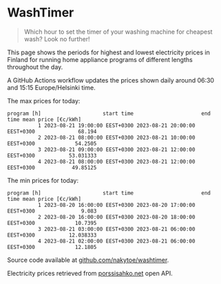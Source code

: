 
# WashTimer

> Which hour to set the timer of your washing machine for cheapest wash? Look no further!

This page shows the periods for highest and lowest electricity prices in Finland 
for running home appliance programs of different lengths throughout the day. 

A GitHub Actions workflow updates the prices shown daily around 06:30 and 15:15 Europe/Helsinki time.

The max prices for today:

	program [h]                    start time                      end time mean price [€c/kWh]
	          1 2023-08-21 19:00:00 EEST+0300 2023-08-21 20:00:00 EEST+0300              68.194
	          2 2023-08-21 08:00:00 EEST+0300 2023-08-21 10:00:00 EEST+0300             54.2505
	          3 2023-08-21 09:00:00 EEST+0300 2023-08-21 12:00:00 EEST+0300           53.031333
	          4 2023-08-21 08:00:00 EEST+0300 2023-08-21 12:00:00 EEST+0300            49.85125

The min prices for today:

	program [h]                    start time                      end time mean price [€c/kWh]
	          1 2023-08-20 16:00:00 EEST+0300 2023-08-20 17:00:00 EEST+0300               9.083
	          2 2023-08-20 16:00:00 EEST+0300 2023-08-20 18:00:00 EEST+0300             10.7395
	          3 2023-08-21 03:00:00 EEST+0300 2023-08-21 06:00:00 EEST+0300           12.038333
	          4 2023-08-21 02:00:00 EEST+0300 2023-08-21 06:00:00 EEST+0300             12.1805


Source code available at [github.com/nakytoe/washtimer](https://github.com/nakytoe/washtimer).

Electricity prices retrieved from [porssisahko.net](https://porssisahko.net/api) open API.
